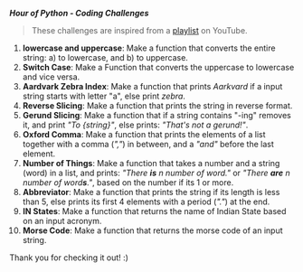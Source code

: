 _**Hour of Python - Coding Challenges**_

>These challenges are inspired from a [playlist](https://www.youtube.com/playlist?list=PL-J2q3Ga50oNtwHVWiN4qtEhYrWkGMsCD) on YouTube.

1. **lowercase and uppercase**: Make a function that converts the entire string: a) to lowercase, and b) to uppercase.
2. **Switch Case**: Make a Function that converts the uppercase to lowercase and vice versa.
3. **Aardvark Zebra Index**: Make a function that prints _Aarkvard_ if a input string starts with letter "a", else print _zebra_.
4. **Reverse Slicing**: Make a function that prints the string in reverse format.
5. **Gerund Slicing**: Make a function that if a string contains "-ing" removes it, and print _"To {string}"_, else prints: _"That's not a gerund!"_. 
6. **Oxford Comma**: Make a function that prints the elements of a list together with a comma (_","_) in between, and a _"and"_ before the last element.
7. **Number of Things**: Make a function that takes a number and a string (word) in a list, and prints: _"There **is** n number of word."_ or _"There **are** n number of word**s**."_, based on the number if its 1 or more.
8. **Abbreviator**: Make a function that prints the string if its length is less than 5, else prints its first 4 elements with a period (_"."_) at the end.
9. **IN States**: Make a function that returns the name of Indian State based on an input acronym.
10. **Morse Code**: Make a function that returns the morse code of an input string.

Thank you for checking it out! :)

